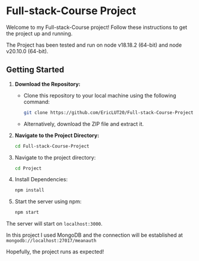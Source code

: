 # Full-stack-Course Project

Welcome to my Full-stack-Course project! Follow these instructions to get the project up and running.

The Project has been tested and run on node v18.18.2 (64-bit) and node v20.10.0 (64-bit).

## Getting Started

1. **Download the Repository:**
   - Clone this repository to your local machine using the following command:
     ```bash
     git clone https://github.com/EricLUT20/Full-stack-Course-Project.git
     ```
   - Alternatively, download the ZIP file and extract it.

2. **Navigate to the Project Directory:**
   ```bash
   cd Full-stack-Course-Project

3. Navigate to the project directory:
    ```bash
    cd Project
    ```

4. Install Dependencies:
    ```bash
    npm install
    ```

5. Start the server using npm:
    ```bash
    npm start
    ```

The server will start on `localhost:3000`.

In this project I used MongoDB and the connection will be established at `mongodb://localhost:27017/meanauth` 

Hopefully, the project runs as expected!
